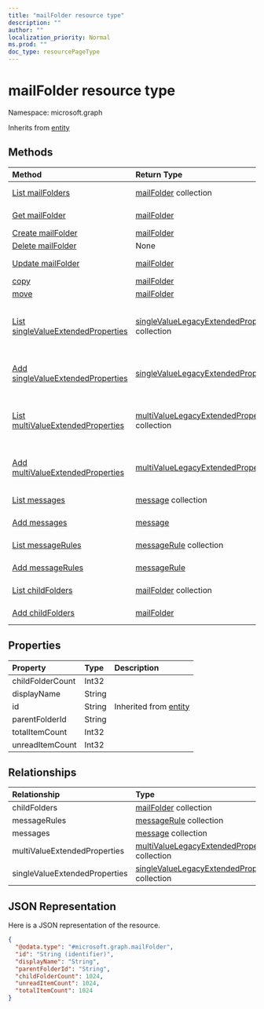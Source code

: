 ```yaml
---
title: "mailFolder resource type"
description: ""
author: ""
localization_priority: Normal
ms.prod: ""
doc_type: resourcePageType
---
```


# mailFolder resource type


Namespace: microsoft.graph




Inherits from [entity](../resources/entity.md)

## Methods
|Method|Return Type|Description|
|:---|:---|:---|
|[List mailFolders](../api/mailfolder-list.md)|[mailFolder](../resources/mailfolder.md) collection|List properties and relationships of the [mailFolder](../resources/mailfolder.md) objects.|
|[Get mailFolder](../api/mailfolder-get.md)|[mailFolder](../resources/mailfolder.md)|Read properties and relationships of the [mailFolder](../resources/mailfolder.md) object.|
|[Create mailFolder](../api/mailfolder-create.md)|[mailFolder](../resources/mailfolder.md)|Create a new [mailFolder](../resources/mailfolder.md) object.|
|[Delete mailFolder](../api/mailfolder-delete.md)|None|Deletes a [mailFolder](../resources/mailfolder.md).|
|[Update mailFolder](../api/mailfolder-update.md)|[mailFolder](../resources/mailfolder.md)|Update the properties of a [mailFolder](../resources/mailfolder.md) object.|
|[copy](../api/mailfolder-copy.md)|[mailFolder](../resources/mailfolder.md)||
|[move](../api/mailfolder-move.md)|[mailFolder](../resources/mailfolder.md)||
|[List singleValueExtendedProperties](../api/mailfolder-list-singlevalueextendedproperties.md)|[singleValueLegacyExtendedProperty](../resources/singlevaluelegacyextendedproperty.md) collection|Get the singleValueLegacyExtendedProperties from the singleValueExtendedProperties navigation property.|
|[Add singleValueExtendedProperties](../api/mailfolder-post-singlevalueextendedproperties.md)|[singleValueLegacyExtendedProperty](../resources/singlevaluelegacyextendedproperty.md)|Add singleValueExtendedProperties by posting to the singleValueExtendedProperties collection.|
|[List multiValueExtendedProperties](../api/mailfolder-list-multivalueextendedproperties.md)|[multiValueLegacyExtendedProperty](../resources/multivaluelegacyextendedproperty.md) collection|Get the multiValueLegacyExtendedProperties from the multiValueExtendedProperties navigation property.|
|[Add multiValueExtendedProperties](../api/mailfolder-post-multivalueextendedproperties.md)|[multiValueLegacyExtendedProperty](../resources/multivaluelegacyextendedproperty.md)|Add multiValueExtendedProperties by posting to the multiValueExtendedProperties collection.|
|[List messages](../api/mailfolder-list-messages.md)|[message](../resources/message.md) collection|Get the messages from the messages navigation property.|
|[Add messages](../api/mailfolder-post-messages.md)|[message](../resources/message.md)|Add messages by posting to the messages collection.|
|[List messageRules](../api/mailfolder-list-messagerules.md)|[messageRule](../resources/messagerule.md) collection|Get the messageRules from the messageRules navigation property.|
|[Add messageRules](../api/mailfolder-post-messagerules.md)|[messageRule](../resources/messagerule.md)|Add messageRules by posting to the messageRules collection.|
|[List childFolders](../api/mailfolder-list-childfolders.md)|[mailFolder](../resources/mailfolder.md) collection|Get the mailFolders from the childFolders navigation property.|
|[Add childFolders](../api/mailfolder-post-childfolders.md)|[mailFolder](../resources/mailfolder.md)|Add childFolders by posting to the childFolders collection.|

## Properties
|Property|Type|Description|
|:---|:---|:---|
|childFolderCount|Int32||
|displayName|String||
|id|String| Inherited from [entity](../resources/entity.md)|
|parentFolderId|String||
|totalItemCount|Int32||
|unreadItemCount|Int32||

## Relationships
|Relationship|Type|Description|
|:---|:---|:---|
|childFolders|[mailFolder](../resources/mailfolder.md) collection||
|messageRules|[messageRule](../resources/messagerule.md) collection||
|messages|[message](../resources/message.md) collection||
|multiValueExtendedProperties|[multiValueLegacyExtendedProperty](../resources/multivaluelegacyextendedproperty.md) collection||
|singleValueExtendedProperties|[singleValueLegacyExtendedProperty](../resources/singlevaluelegacyextendedproperty.md) collection||

## JSON Representation
Here is a JSON representation of the resource.
<!-- {
  "blockType": "resource",
  "keyProperty": "id",
  "@odata.type": "microsoft.graph.mailFolder",
  "baseType": "microsoft.graph.entity",
  "openType": false
}
-->
``` json
{
  "@odata.type": "#microsoft.graph.mailFolder",
  "id": "String (identifier)",
  "displayName": "String",
  "parentFolderId": "String",
  "childFolderCount": 1024,
  "unreadItemCount": 1024,
  "totalItemCount": 1024
}
```

